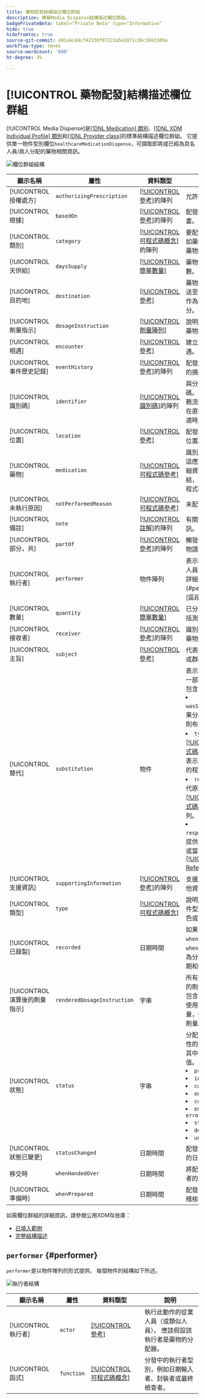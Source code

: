 ```yaml
---
title: 藥物配發結構描述欄位群組
description: 瞭解Media Dispense結構描述欄位群組。
badgePrivateBeta: label="Private Beta" type="Informative"
hide: true
hidefromtoc: true
source-git-commit: e01a6cd4cf42338f87222a5e2871cd6c3683309a
workflow-type: tm+mt
source-wordcount: '689'
ht-degree: 3%

---
```


# [!UICONTROL 藥物配發]結構描述欄位群組

[!UICONTROL Media Dispense]是[[!DNL Medication] 類別](../../classes/location.md)、[[!DNL XDM Individual Profile] 類別](../../classes/individual-profile.md)和[[!DNL Provider class]](../../classes/provider.md)的標準結構描述欄位群組。 它提供單一物件型別欄位`healthcareMedicationDispense`，可擷取即將或已經為具名人員/病人分配的藥物相關資訊。

![欄位群組結構](../../images/field-groups/healthcare-medication-dispense/medication-dispense.png)

| 顯示名稱 | 屬性 | 資料類型 | 說明 |
| --- | --- | --- | --- |
| [!UICONTROL 授權處方] | `authorizingPrescription` | [[!UICONTROL 參考]](../../data-types/healthcare/reference.md)的陣列 | 允許配方的訂單。 |
| [!UICONTROL 根據] | `basedOn` | [[!UICONTROL 參考]](../../data-types/healthcare/reference.md)的陣列 | 配發藥物所根據的計畫。 |
| [!UICONTROL 類別] | `category` | [[!UICONTROL 可程式碼概念]](../../data-types/healthcare/codeable-concept.md)的陣列 | 要配發的藥物類別，如藥物的法律類別或藥物類別。 |
| [!UICONTROL 天供給] | `daysSupply` | [[!UICONTROL 簡單數量]](../../data-types/healthcare/simple-quantity.md) | 藥物供應給患者的天數。 |
| [!UICONTROL 目的地] | `destination` | [[!UICONTROL 參考]](../../data-types/healthcare/reference.md) | 藥物運送至或將要運送至的設施或地點，作為配發事件的一部分。 |
| [!UICONTROL 劑量指示] | `dosageInstruction` | [[!UICONTROL 劑量陣列]](../../data-types/healthcare/dosage.md) | 說明病人要如何使用藥物。 |
| [!UICONTROL 相遇] | `encounter` | [[!UICONTROL 參考]](../../data-types/healthcare/reference.md) | 建立此事件內容的遭遇。 |
| [!UICONTROL 事件歷史記錄] | `eventHistory` | [[!UICONTROL 參考]](../../data-types/healthcare/reference.md)的陣列 | 配發周邊所發生事件的摘要。 |
| [!UICONTROL 識別碼] | `identifier` | [[!UICONTROL 識別碼]](../../data-types/healthcare/identifier.md)的陣列 | 與分配相關聯的識別碼。 識別碼應由業務流程定義，和/或在直接URL參考不合適時用來參考它。 |
| [!UICONTROL 位置] | `location` | [[!UICONTROL 參考]](../../data-types/healthcare/reference.md) | 配發藥物的主要實體位置。 |
| [!UICONTROL 藥物] | `medication` | [[!UICONTROL 可程式碼參考]](../../data-types/healthcare/codeable-reference.md) | 識別所請求的藥物。 這應該是代表藥物詳細資訊的資源的連結，或是識別藥物的程式碼。 |
| [!UICONTROL 未執行原因] | `notPerformedReason` | [[!UICONTROL 可程式碼參考]](../../data-types/healthcare/codeable-reference.md) | 未配發藥物的原因。 |
| [!UICONTROL 備註] | `note` | [[!UICONTROL 註解]](../../data-types/healthcare/annotation.md)的陣列 | 有關分配的額外資訊。 |
| [!UICONTROL 部分，共] | `partOf` | [[!UICONTROL 參考]](../../data-types/healthcare/reference.md)的陣列 | 觸發分配的程式或藥物請求。 |
| [!UICONTROL 執行者] | `performer` | 物件陣列 | 表示執行分配事件的人員或人員。 如需詳細資訊，請參閱](#performer)下方的[區段。 |
| [!UICONTROL 數量] | `quantity` | [[!UICONTROL 簡單數量]](../../data-types/healthcare/simple-quantity.md) | 已分配的藥物量，包括測量單位。 |
| [!UICONTROL 接收者] | `receiver` | [[!UICONTROL 參考]](../../data-types/healthcare/reference.md)的陣列 | 識別擷取藥物的人或藥物遞送的位置。 |
| [!UICONTROL 主旨] | `subject` | [[!UICONTROL 參考]](../../data-types/healthcare/reference.md) | 代表接受藥物之人員或群組的資源連結。 |
| [!UICONTROL 替代] | `substitution` | 物件 | 表示是否作為配發的一部分進行替代。 包含四個屬性： <li>`wasSubstituted`：如果分配器要求替代，則布林值為true。</li> <li>`type`： [[!UICONTROL 可程式碼概念]](../../data-types/healthcare/codeable-concept.md)值，提供表示是否已進行替代的程式碼。</li> <li>`reason`：包含替代原因的[[!UICONTROL 可程式碼概念]](../../data-types/healthcare/codeable-concept.md)值的陣列。</li> <li>`responsibleParty`：提供負責替代的人員或當事人的[[!UICONTROL Reference]](../../data-types/healthcare/reference.md)值。 </li> |
| [!UICONTROL 支援資訊] | `supportingInformation` | [[!UICONTROL 參考]](../../data-types/healthcare/reference.md)的陣列 | 支援所配發藥物的其他資訊。 |
| [!UICONTROL 類型] | `type` | [[!UICONTROL 可程式碼概念]](../../data-types/healthcare/codeable-concept.md) | 說明所執行的分配事件型別，例如緊急填色或區域性填色。 |
| [!UICONTROL 已錄製] | `recorded` | 日期時間 | 如果未填入`whenPrepared`或`whenHandedOver`，則為分配活動開始的日期和時間。 |
| [!UICONTROL 演算後的劑量指示] | `renderedDosageInstruction` | 字串 | 所有劑量說明中包含的劑量完整表示法。 包含多個劑量指示時使用，以表示複雜劑量，例如增加或遞減劑量。 |
| [!UICONTROL 狀態] | `status` | 字串 | 分配的狀態。 此屬性的值必須等於下列其中一個已知列舉值。 <li> `preperation` </li> <li> `in-progress` </li> <li> `cancelled` </li> <li> `on-hold` </li> <li> `completed` </li> <li> `entered-in-error` </li> <li> `stopped` </li> <li> `declined` </li> <li> `unknown` </li> |
| [!UICONTROL 狀態已變更] | `statusChanged` | 日期時間 | 配發記錄的狀態變更的日期和時間。 |
| 移交時 | `whenHandedOver` | 日期時間 | 將配發藥物提供給患者的日期和時間。 |
| [!UICONTROL 準備時] | `whenPrepared` | 日期時間 | 配發的藥物被封裝和稽核的日期和時間。 |

如需欄位群組的詳細資訊，請參閱公用XDM存放庫：

* [已填入範例](https://github.com/adobe/xdm/blob/master/extensions/industry/healthcare/fhir/fieldgroups/medicationdispense.example.1.json)
* [完整結構描述](https://github.com/adobe/xdm/blob/master/extensions/industry/healthcare/fhir/fieldgroups/medicationdispense.schema.json)

## `performer` {#performer}

`performer`是以物件陣列的形式提供。 每個物件的結構如下所述。

![執行者結構](../../images/field-groups/healthcare-medication-dispense/performer.png)

| 顯示名稱 | 屬性 | 資料類型 | 說明 |
| --- | --- | --- | --- |
| [!UICONTROL 執行者] | `actor` | [[!UICONTROL 參考]](../../data-types/healthcare/reference.md) | 執行此動作的從業人員（或類似人員）。 應該假設該執行者是藥物的分配器。 |
| [!UICONTROL 函式] | `function` | [[!UICONTROL 可程式碼概念]](../../data-types/healthcare/codeable-concept.md) | 分發中的執行者型別，例如日期輸入者、封裝者或最終檢查者。 |
